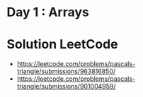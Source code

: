 # Day 1 : Arrays

# Solution LeetCode

- https://leetcode.com/problems/pascals-triangle/submissions/963816850/
- https://leetcode.com/problems/pascals-triangle/submissions/901004959/
